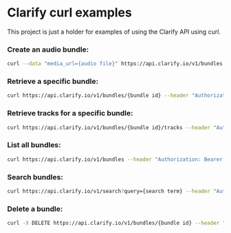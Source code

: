 Clarify curl examples
==============

This project is just a holder for examples of using the Clarify API using curl.

### Create an audio bundle:

```bash
curl --data "media_url={audio file}" https://api.clarify.io/v1/bundles --header "Authorization: Bearer {auth key}" | python -mjson.tool
```

### Retrieve a specific bundle:

```bash
curl https://api.clarify.io/v1/bundles/{bundle id} --header "Authorization: Bearer {auth key}" | python -mjson.tool
```

### Retrieve tracks for a specific bundle:

```bash
curl https://api.clarify.io/v1/bundles/{bundle id}/tracks --header "Authorization: Bearer {auth key}" | python -mjson.tool
```

### List all bundles:

```bash
curl https://api.clarify.io/v1/bundles --header "Authorization: Bearer {auth key}" | python -mjson.tool
```

### Search bundles:

```bash
curl https://api.clarify.io/v1/search?query={search term} --header "Authorization: Bearer {auth key}" | python -mjson.tool
```

### Delete a bundle:

```bash
curl -X DELETE https://api.clarify.io/v1/bundles/{bundle id} --header "Authorization: Bearer {auth key}"
```

